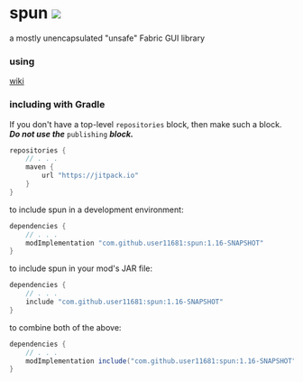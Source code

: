 # spun [![](https://jitpack.io/v/user11681/spun.svg)](https://jitpack.io/#user11681/spun)
a mostly unencapsulated "unsafe" Fabric GUI library

### using
[wiki](https://github.com/user11681/spun/wiki)

### including with Gradle
If you don't have a top-level `repositories` block, then make such a block. ***Do not use the*** `publishing` ***block.***
```groovy
repositories {
    // . . .
    maven {
        url "https://jitpack.io"
    }
}
```

to include spun in a development environment:
```groovy
dependencies {
    // . . .
    modImplementation "com.github.user11681:spun:1.16-SNAPSHOT"
}
```

to include spun in your mod's JAR file:
```groovy
dependencies {
    // . . .
    include "com.github.user11681:spun:1.16-SNAPSHOT"
}
```

to combine both of the above:
```groovy
dependencies {
    // . . .
    modImplementation include("com.github.user11681:spun:1.16-SNAPSHOT")
}
```
